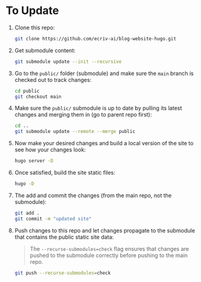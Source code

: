 # To Update
1. Clone this repo:
    ```bash
    git clone https://github.com/ecriv-ai/blog-website-hugo.git
    ```
2. Get submodule content:
    ```bash
    git submodule update --init --recursive
    ```
3. Go to the `public/` folder (submodule) and make sure the `main` branch is checked out to track changes:
    ```bash
    cd public
    git checkout main
    ```
4. Make sure the `public/` submodule is up to date by pulling its latest changes and merging them in (go to parent repo first):
    ```bash
    cd ..
    git submodule update --remote --merge public
    ```
5. Now make your desired changes and build a local version of the site to see how your changes look:
    ```bash
    hugo server -D
    ```
6. Once satisfied, build the site static files:
    ```bash
    hugo -D
    ```
7. The add and commit the changes (from the main repo, not the submodule):
    ```bash
    git add .
    git commit -m "updated site"
    ```
8. Push changes to this repo and let changes propagate to the submodule that contains the public static site data:
    > The `--recurse-submodules=check` flag ensures that changes are pushed to the submodule correctly before pushing to the main repo.
    ```bash
    git push --recurse-submodules=check
    ```